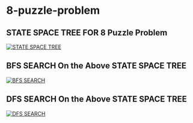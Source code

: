 # 8-puzzle-problem

## STATE SPACE TREE FOR 8 Puzzle Problem
[![STATE SPACE TREE](https://github.com/murtaza98/8-puzzle-problem/blob/master/images/STATE_SPACE_TREE.png?raw=true "STATE SPACE TREE")](https://github.com/murtaza98/8-puzzle-problem/blob/master/images/STATE_SPACE_TREE.png "STATE SPACE TREE")

## BFS SEARCH On the Above STATE SPACE TREE
[![BFS SEARCH](https://github.com/murtaza98/8-puzzle-problem/blob/master/images/BFS_SEARCH.png?raw=true "BFS SEARCH")](https://github.com/murtaza98/8-puzzle-problem/blob/master/images/BFS_SEARCH.png "BFS SEARCH")

## DFS SEARCH On the Above STATE SPACE TREE
[![DFS SEARCH](https://github.com/murtaza98/8-puzzle-problem/blob/master/images/DFS_SEARCH.png?raw=true "DFS SEARCH")](https://github.com/murtaza98/8-puzzle-problem/blob/master/images/DFS_SEARCH.png "DFS SEARCH")
